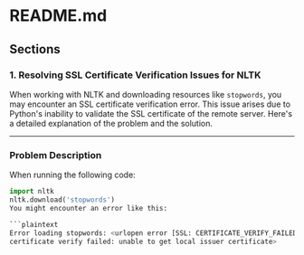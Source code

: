 # README.md

## Sections

### 1. Resolving SSL Certificate Verification Issues for NLTK

When working with NLTK and downloading resources like `stopwords`, you may encounter an SSL certificate verification error. This issue arises due to Python's inability to validate the SSL certificate of the remote server. Here's a detailed explanation of the problem and the solution.

---

### Problem Description

When running the following code:

```python
import nltk
nltk.download('stopwords')
You might encounter an error like this:

```plaintext
Error loading stopwords: <urlopen error [SSL: CERTIFICATE_VERIFY_FAILED]
certificate verify failed: unable to get local issuer certificate>
